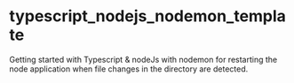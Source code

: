 # typescript_nodejs_nodemon_template
Getting started with Typescript &amp; nodeJs with nodemon for restarting the node application when file changes in the directory are detected.

